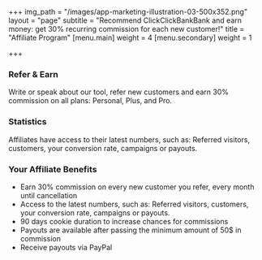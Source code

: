 +++
img_path = "/images/app-marketing-illustration-03-500x352.png"
layout = "page"
subtitle = "Recommend ClickClickBankBank and earn money: get 30% recurring commission for each new customer!"
title = "Affiliate Program"
[menu.main]
weight = 4
[menu.secondary]
weight = 1

+++
### Refer & Earn

Write or speak about our tool, refer new customers and earn 30% commission on all plans: Personal, Plus, and Pro.

### Statistics

Affiliates have access to their latest numbers, such as: Referred visitors, customers, your conversion rate, campaigns or payouts.

### Your Affiliate Benefits

* Earn 30% commission on every new customer you refer, every month until cancellation
* Access to the latest numbers, such as: Referred visitors, customers, your conversion rate, campaigns or payouts.
* 90 days cookie duration to increase chances for commissions
* Payouts are available after passing the minimum amount of 50$ in commission
* Receive payouts via PayPal